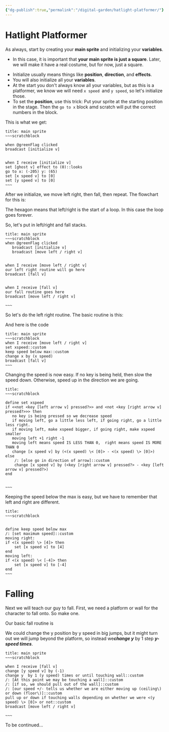 ```yaml
---
{"dg-publish":true,"permalink":"/digital-garden/hatlight-platformer/"}
---
```



# Hatlight Platformer

As always, start by creating your **main sprite** and initializing your **variables**. 

- In this case, it is important that **your main sprite is just a square**. Later, we will make it have a real costume, but for now, just a square.

<style>
.container {font-family: sans-serif; text-align: center;}
.button-wrapper button {z-index: 1;height: 40px; width: 100px; margin: 10px;padding: 5px;}
.excalidraw .App-menu_top .buttonList { display: flex;}
.excalidraw-wrapper { height: 800px; margin: 50px; position: relative;}
:root[dir="ltr"] .excalidraw .layer-ui__wrapper .zen-mode-transition.App-menu_bottom--transition-left {transform: none;}
</style><script src="https://unpkg.com/react@17/umd/react.production.min.js"></script><script src="https://unpkg.com/react-dom@17/umd/react-dom.production.min.js"></script><script type="text/javascript" src="https://unpkg.com/@excalidraw/excalidraw@0.12.0/dist/excalidraw.production.min.js"></script><div id="Hatlight_mainspriteexcalidraw.md1"></div><script>(function(){const InitialData={"type":"excalidraw","version":2,"source":"https://excalidraw.com","elements":[{"type":"rectangle","version":79,"versionNonce":2033551327,"isDeleted":false,"id":"KRN322rUgILzyqnIiAh0-","fillStyle":"solid","strokeWidth":1,"strokeStyle":"solid","roughness":0,"opacity":100,"angle":0,"x":-588.3212890625,"y":-174.60308837890625,"strokeColor":"#000000","backgroundColor":"white","width":580.8837890625,"height":330.75030517578125,"seed":1997566463,"groupIds":[],"strokeSharpness":"sharp","boundElements":[],"updated":1668811663349,"link":null,"locked":false},{"type":"rectangle","version":88,"versionNonce":52008383,"isDeleted":false,"id":"hQZ7dFkbQxz1MSzeq2DS2","fillStyle":"solid","strokeWidth":1,"strokeStyle":"solid","roughness":2,"opacity":100,"angle":0,"x":-531.1099853515625,"y":51.05218505859375,"strokeColor":"#000000","backgroundColor":"#4c6ef5","width":57.265625,"height":54.74920654296875,"seed":1431296543,"groupIds":[],"strokeSharpness":"round","boundElements":[],"updated":1668811605508,"link":null,"locked":false}],"appState":{"theme":"light","viewBackgroundColor":"#ffffff","currentItemStrokeColor":"#000000","currentItemBackgroundColor":"white","currentItemFillStyle":"solid","currentItemStrokeWidth":1,"currentItemStrokeStyle":"solid","currentItemRoughness":1,"currentItemOpacity":100,"currentItemFontFamily":1,"currentItemFontSize":20,"currentItemTextAlign":"left","currentItemStrokeSharpness":"sharp","currentItemStartArrowhead":null,"currentItemEndArrowhead":"arrow","currentItemLinearStrokeSharpness":"round","gridSize":null,"colorPalette":{}},"files":{}};InitialData.scrollToContent=true;App=()=>{const e=React.useRef(null),t=React.useRef(null),[n,i]=React.useState({width:void 0,height:void 0});return React.useEffect(()=>{i({width:t.current.getBoundingClientRect().width,height:t.current.getBoundingClientRect().height});const e=()=>{i({width:t.current.getBoundingClientRect().width,height:t.current.getBoundingClientRect().height})};return window.addEventListener("resize",e),()=>window.removeEventListener("resize",e)},[t]),React.createElement(React.Fragment,null,React.createElement("div",{className:"excalidraw-wrapper",ref:t},React.createElement(ExcalidrawLib.Excalidraw,{ref:e,width:n.width,height:n.height,initialData:InitialData,viewModeEnabled:!0,zenModeEnabled:!0,gridModeEnabled:!1})))},excalidrawWrapper=document.getElementById("Hatlight_mainspriteexcalidraw.md1");ReactDOM.render(React.createElement(App),excalidrawWrapper);})();</script>


- Initialize usually means things like **position**, **direction**, and **effects**.
- You will also initialize all your **variables**. 
- At the start you don't always know all your variables, but as this is a platformer, we know we will need `x speed `and `y speed`, so let's initialize those.
- To set the **position**, use this trick: Put your sprite at the starting position in the stage. Then the `go to x` block amd scratch will put the correct numbers in the block.

This is what we get:

```ad-scratch
title: main sprite
~~~scratchblock

when @greenFlag clicked
broadcast [initialize v]


when I receive [initialize v]
set [ghost v] effect to (0)::looks
go to x: (-205) y: (65)
set [x speed v] to [0]
set [y speed v] to [0]
~~~
```

After we initialize, we move left right, then fall, then repeat. The flowchart for this is:

<div id="Hatlightoverall.excalidraw.md2"></div><script>(function(){const InitialData={"type":"excalidraw","version":2,"source":"https://excalidraw.com","elements":[{"type":"rectangle","version":1555,"versionNonce":1394728689,"isDeleted":false,"id":"RMNqwfWlgfbMpYooeJoeX","fillStyle":"solid","strokeWidth":2,"strokeStyle":"solid","roughness":2,"opacity":100,"angle":0,"x":-327.7608418906913,"y":-1170.9565483551626,"strokeColor":"#5f3dc4","backgroundColor":"#fd7e14","width":321,"height":80,"seed":1239531121,"groupIds":[],"strokeSharpness":"round","boundElements":[{"id":"bLuBw5Gk","type":"text"},{"id":"CZZBlZLQcMsvBM3Y59OCy","type":"arrow"}],"updated":1668810679603,"link":null,"locked":false},{"type":"text","version":1698,"versionNonce":271991135,"isDeleted":false,"id":"bLuBw5Gk","fillStyle":"hachure","strokeWidth":1,"strokeStyle":"solid","roughness":1,"opacity":100,"angle":0,"x":-291.2608418906913,"y":-1156.4565483551626,"strokeColor":"#5f3dc4","backgroundColor":"transparent","width":248,"height":51,"seed":217341215,"groupIds":[],"strokeSharpness":"sharp","boundElements":[],"updated":1668810685706,"link":null,"locked":false,"fontSize":41.92573330673702,"fontFamily":3,"text":"Green Flag","rawText":"Green Flag","baseline":41,"textAlign":"center","verticalAlign":"middle","containerId":"RMNqwfWlgfbMpYooeJoeX","originalText":"Green Flag"},{"type":"rectangle","version":1653,"versionNonce":1313528017,"isDeleted":false,"id":"3KIpf-rkzikNMb_aR0m7y","fillStyle":"solid","strokeWidth":2,"strokeStyle":"solid","roughness":2,"opacity":100,"angle":0,"x":-321.88834099947167,"y":-1023.9111370479543,"strokeColor":"#5f3dc4","backgroundColor":"#fd7e14","width":312,"height":94,"seed":820168785,"groupIds":[],"strokeSharpness":"round","boundElements":[{"id":"ZCCwgZWZ","type":"text"},{"id":"CZZBlZLQcMsvBM3Y59OCy","type":"arrow"},{"id":"ZGWdRa8JACOlC9W9gZeZ8","type":"arrow"}],"updated":1668810679603,"link":null,"locked":false},{"type":"text","version":1790,"versionNonce":465878399,"isDeleted":false,"id":"ZCCwgZWZ","fillStyle":"hachure","strokeWidth":1,"strokeStyle":"solid","roughness":1,"opacity":100,"angle":0,"x":-289.88834099947167,"y":-1002.4111370479543,"strokeColor":"#5f3dc4","backgroundColor":"transparent","width":248,"height":51,"seed":1506369855,"groupIds":[],"strokeSharpness":"sharp","boundElements":[],"updated":1668810685707,"link":null,"locked":false,"fontSize":41.92573330673702,"fontFamily":3,"text":"Initialize","rawText":"Initialize","baseline":41,"textAlign":"center","verticalAlign":"middle","containerId":"3KIpf-rkzikNMb_aR0m7y","originalText":"Initialize"},{"type":"rectangle","version":1684,"versionNonce":74364319,"isDeleted":false,"id":"g3GQAZzBP1tmYREzU3GFV","fillStyle":"solid","strokeWidth":2,"strokeStyle":"solid","roughness":2,"opacity":100,"angle":0,"x":-347.2364614751168,"y":-870.0422479961367,"strokeColor":"#5f3dc4","backgroundColor":"#fd7e14","width":367,"height":112,"seed":182949425,"groupIds":[],"strokeSharpness":"round","boundElements":[{"id":"y03U4cUU","type":"text"},{"id":"ZGWdRa8JACOlC9W9gZeZ8","type":"arrow"},{"id":"SgfLADjg34eKJoEx705pv","type":"arrow"},{"id":"rOdClYNLCyfLF1jbUwU8F","type":"arrow"}],"updated":1668810685708,"link":null,"locked":false},{"type":"text","version":1825,"versionNonce":1194866641,"isDeleted":false,"id":"y03U4cUU","fillStyle":"hachure","strokeWidth":1,"strokeStyle":"solid","roughness":1,"opacity":100,"angle":0,"x":-342.7364614751168,"y":-865.0422479961367,"strokeColor":"#5f3dc4","backgroundColor":"transparent","width":358,"height":102,"seed":698933599,"groupIds":[],"strokeSharpness":"sharp","boundElements":[],"updated":1668810685708,"link":null,"locked":false,"fontSize":41.92573330673702,"fontFamily":3,"text":"Move Left \nright","rawText":"Move Left right","baseline":92,"textAlign":"center","verticalAlign":"middle","containerId":"g3GQAZzBP1tmYREzU3GFV","originalText":"Move Left right"},{"type":"rectangle","version":1783,"versionNonce":1356175505,"isDeleted":false,"id":"sRV2I3u5YmLmW1mMZtcg3","fillStyle":"solid","strokeWidth":2,"strokeStyle":"solid","roughness":2,"opacity":100,"angle":0,"x":-291.65569045020897,"y":-733.9003708506589,"strokeColor":"#5f3dc4","backgroundColor":"#fd7e14","width":262,"height":80,"seed":1255647249,"groupIds":[],"strokeSharpness":"round","boundElements":[{"id":"XFDnTuBL","type":"text"},{"id":"SgfLADjg34eKJoEx705pv","type":"arrow"},{"id":"rOdClYNLCyfLF1jbUwU8F","type":"arrow"}],"updated":1668810679603,"link":null,"locked":false},{"type":"text","version":1914,"versionNonce":602084785,"isDeleted":false,"id":"XFDnTuBL","fillStyle":"hachure","strokeWidth":1,"strokeStyle":"solid","roughness":1,"opacity":100,"angle":0,"x":-211.15569045020897,"y":-719.4003708506589,"strokeColor":"#5f3dc4","backgroundColor":"transparent","width":101,"height":51,"seed":769875327,"groupIds":[],"strokeSharpness":"sharp","boundElements":[],"updated":1668810685709,"link":null,"locked":false,"fontSize":41.92573330673702,"fontFamily":3,"text":"Fall","rawText":"Fall","baseline":41,"textAlign":"center","verticalAlign":"middle","containerId":"sRV2I3u5YmLmW1mMZtcg3","originalText":"Fall"},{"type":"arrow","version":957,"versionNonce":2090229361,"isDeleted":false,"id":"CZZBlZLQcMsvBM3Y59OCy","fillStyle":"hachure","strokeWidth":1,"strokeStyle":"solid","roughness":1,"opacity":100,"angle":0,"x":-165.3349376890201,"y":-1089.6702895671085,"strokeColor":"#e67700","backgroundColor":"transparent","width":6.146018205778773,"height":64.51976904603816,"seed":447380977,"groupIds":[],"strokeSharpness":"round","boundElements":[],"updated":1668810679603,"link":null,"locked":false,"startBinding":{"elementId":"RMNqwfWlgfbMpYooeJoeX","gap":1.286258788054056,"focus":-0.03564957328353111},"endBinding":{"elementId":"3KIpf-rkzikNMb_aR0m7y","gap":1.2393834731160496,"focus":-0.06348442400404053},"lastCommittedPoint":null,"startArrowhead":null,"endArrowhead":"arrow","points":[[0,0],[-6.146018205778773,64.51976904603816]]},{"type":"arrow","version":1276,"versionNonce":89767199,"isDeleted":false,"id":"ZGWdRa8JACOlC9W9gZeZ8","fillStyle":"hachure","strokeWidth":1,"strokeStyle":"solid","roughness":1,"opacity":100,"angle":0,"x":-181.86773535774284,"y":-928.9111370479543,"strokeColor":"#e67700","backgroundColor":"transparent","width":0.8038593723829592,"height":57.601727800923754,"seed":431576479,"groupIds":[],"strokeSharpness":"round","boundElements":[],"updated":1668810679603,"link":null,"locked":false,"startBinding":{"elementId":"3KIpf-rkzikNMb_aR0m7y","gap":1,"focus":0.09774181347325406},"endBinding":{"elementId":"g3GQAZzBP1tmYREzU3GFV","gap":1.2671612508938779,"focus":-0.10580130154277227},"lastCommittedPoint":null,"startArrowhead":null,"endArrowhead":"arrow","points":[[0,0],[-0.8038593723829592,57.601727800923754]]},{"type":"arrow","version":888,"versionNonce":1677944913,"isDeleted":false,"id":"rOdClYNLCyfLF1jbUwU8F","fillStyle":"hachure","strokeWidth":1,"strokeStyle":"solid","roughness":1,"opacity":100,"angle":0,"x":-157.08558321261535,"y":-794.8947695060427,"strokeColor":"#e67700","backgroundColor":"transparent","width":3.916886579566153,"height":52.74983854753407,"seed":2036832209,"groupIds":[],"strokeSharpness":"round","boundElements":[],"updated":1668810679603,"link":null,"locked":false,"startBinding":{"elementId":"g3GQAZzBP1tmYREzU3GFV","focus":-0.05091873110137001,"gap":1.1474784900939312},"endBinding":{"elementId":"sRV2I3u5YmLmW1mMZtcg3","focus":-0.029328403944222446,"gap":8.244560107849793},"lastCommittedPoint":null,"startArrowhead":null,"endArrowhead":"arrow","points":[[0,0],[-3.916886579566153,52.74983854753407]]},{"type":"arrow","version":2324,"versionNonce":1585627455,"isDeleted":false,"id":"SgfLADjg34eKJoEx705pv","fillStyle":"hachure","strokeWidth":1,"strokeStyle":"solid","roughness":1,"opacity":100,"angle":0,"x":-240.83904980607468,"y":-649.4306957000905,"strokeColor":"#e67700","backgroundColor":"transparent","width":360.45839674283235,"height":228.17302344739244,"seed":1763690303,"groupIds":[],"strokeSharpness":"round","boundElements":[],"updated":1668810679603,"link":null,"locked":false,"startBinding":{"elementId":"sRV2I3u5YmLmW1mMZtcg3","gap":4.469675150568378,"focus":0.743334703623299},"endBinding":{"elementId":"g3GQAZzBP1tmYREzU3GFV","gap":8.938631539123605,"focus":-0.7841691227811763},"lastCommittedPoint":null,"startArrowhead":null,"endArrowhead":"arrow","points":[[0,0],[46.149329862473394,39.55391812835296],[288.4738439334662,8.30509812006028],[360.45839674283235,-143.65701118141624],[269.5412198700815,-188.61910531903948]]}],"appState":{"theme":"light","viewBackgroundColor":"transparent","currentItemStrokeColor":"#e67700","currentItemBackgroundColor":"transparent","currentItemFillStyle":"hachure","currentItemStrokeWidth":1,"currentItemStrokeStyle":"solid","currentItemRoughness":1,"currentItemOpacity":100,"currentItemFontFamily":3,"currentItemFontSize":20,"currentItemTextAlign":"left","currentItemStrokeSharpness":"sharp","currentItemStartArrowhead":null,"currentItemEndArrowhead":"arrow","currentItemLinearStrokeSharpness":"round","gridSize":null,"colorPalette":{}},"files":{}};InitialData.scrollToContent=true;App=()=>{const e=React.useRef(null),t=React.useRef(null),[n,i]=React.useState({width:void 0,height:void 0});return React.useEffect(()=>{i({width:t.current.getBoundingClientRect().width,height:t.current.getBoundingClientRect().height});const e=()=>{i({width:t.current.getBoundingClientRect().width,height:t.current.getBoundingClientRect().height})};return window.addEventListener("resize",e),()=>window.removeEventListener("resize",e)},[t]),React.createElement(React.Fragment,null,React.createElement("div",{className:"excalidraw-wrapper",ref:t},React.createElement(ExcalidrawLib.Excalidraw,{ref:e,width:n.width,height:n.height,initialData:InitialData,viewModeEnabled:!0,zenModeEnabled:!0,gridModeEnabled:!1})))},excalidrawWrapper=document.getElementById("Hatlightoverall.excalidraw.md2");ReactDOM.render(React.createElement(App),excalidrawWrapper);})();</script>

The hexagon means that left/right is the start of a loop. In this case the loop goes forever.

So, let's put in  left/right and fall stacks.

```ad-scratch
title: main sprite
~~~scratchblock
when @greenFlag clicked
   broadcast [initialize v]
   broadcast [move left / right v]


when I receive [move left / right v]
our left right routine will go here
broadcast [fall v]


when I receive [fall v]
our fall routine goes here
broadcast [move left / right v]

~~~
```

So let's do the left right routine. The basic routine is this:

<div id="HatlightmoveLeftRight.excalidraw.md3"></div><script>(function(){const InitialData={"type":"excalidraw","version":2,"source":"https://excalidraw.com","elements":[{"type":"rectangle","version":1633,"versionNonce":1843901713,"isDeleted":false,"id":"j46Q-mIB_RMtLqBuMi9Jo","fillStyle":"solid","strokeWidth":2,"strokeStyle":"solid","roughness":2,"opacity":100,"angle":0,"x":-383.929699718217,"y":-329.5793239287135,"strokeColor":"#5f3dc4","backgroundColor":"#fd7e14","width":355,"height":97,"seed":216207345,"groupIds":[],"strokeSharpness":"round","boundElements":[{"id":"hoKKMoqj","type":"text"},{"id":"gKKjxwppjVZFkGfKIubPj","type":"arrow"}],"updated":1668810641958,"link":null,"locked":false},{"type":"text","version":1785,"versionNonce":632821567,"isDeleted":false,"id":"hoKKMoqj","fillStyle":"hachure","strokeWidth":1,"strokeStyle":"solid","roughness":1,"opacity":100,"angle":0,"x":-379.429699718217,"y":-305.0793239287135,"strokeColor":"#5f3dc4","backgroundColor":"transparent","width":346,"height":48,"seed":1921704863,"groupIds":[],"strokeSharpness":"sharp","boundElements":[],"updated":1668810657925,"link":null,"locked":false,"fontSize":20,"fontFamily":3,"text":"Detect arrows and set the \nx-speed variable","rawText":"Detect arrows and set the x-speed variable","baseline":44,"textAlign":"center","verticalAlign":"middle","containerId":"j46Q-mIB_RMtLqBuMi9Jo","originalText":"Detect arrows and set the x-speed variable"},{"type":"rectangle","version":1741,"versionNonce":932734161,"isDeleted":false,"id":"IoJwQQFPcnide1ayTmbpU","fillStyle":"solid","strokeWidth":2,"strokeStyle":"solid","roughness":2,"opacity":100,"angle":0,"x":-336.4099676689091,"y":-188.3513977576497,"strokeColor":"#5f3dc4","backgroundColor":"#fd7e14","width":297,"height":81,"seed":2059266513,"groupIds":[],"strokeSharpness":"round","boundElements":[{"id":"KNDBm7n1","type":"text"},{"id":"gKKjxwppjVZFkGfKIubPj","type":"arrow"},{"id":"s9wFQwYotNcTV8FUmMlr4","type":"arrow"}],"updated":1668810641958,"link":null,"locked":false},{"type":"text","version":1886,"versionNonce":844158815,"isDeleted":false,"id":"KNDBm7n1","fillStyle":"hachure","strokeWidth":1,"strokeStyle":"solid","roughness":1,"opacity":100,"angle":0,"x":-331.9099676689091,"y":-171.8513977576497,"strokeColor":"#5f3dc4","backgroundColor":"transparent","width":288,"height":48,"seed":130750399,"groupIds":[],"strokeSharpness":"sharp","boundElements":[],"updated":1668810657926,"link":null,"locked":false,"fontSize":20,"fontFamily":3,"text":"Keep x-speed below a \nmaximum speed","rawText":"Keep x-speed below a maximum speed","baseline":44,"textAlign":"center","verticalAlign":"middle","containerId":"IoJwQQFPcnide1ayTmbpU","originalText":"Keep x-speed below a maximum speed"},{"type":"rectangle","version":1812,"versionNonce":1841261169,"isDeleted":false,"id":"ABGizyKxq-GGhHL1bSIUj","fillStyle":"solid","strokeWidth":2,"strokeStyle":"solid","roughness":2,"opacity":100,"angle":0,"x":-310.67442689685214,"y":-58.223226575010926,"strokeColor":"#5f3dc4","backgroundColor":"#fd7e14","width":253,"height":47,"seed":2145552305,"groupIds":[],"strokeSharpness":"round","boundElements":[{"id":"llvdtr75","type":"text"},{"id":"dKCsiULa4aCptAMA4JZvi","type":"arrow"},{"id":"s9wFQwYotNcTV8FUmMlr4","type":"arrow"}],"updated":1668810641958,"link":null,"locked":false},{"type":"text","version":1959,"versionNonce":169644927,"isDeleted":false,"id":"llvdtr75","fillStyle":"hachure","strokeWidth":1,"strokeStyle":"solid","roughness":1,"opacity":100,"angle":0,"x":-296.67442689685214,"y":-46.723226575010926,"strokeColor":"#5f3dc4","backgroundColor":"transparent","width":225,"height":24,"seed":1261422559,"groupIds":[],"strokeSharpness":"sharp","boundElements":[],"updated":1668810657927,"link":null,"locked":false,"fontSize":20,"fontFamily":3,"text":"change x by x-speed","rawText":"change x by x-speed","baseline":20,"textAlign":"center","verticalAlign":"middle","containerId":"ABGizyKxq-GGhHL1bSIUj","originalText":"change x by x-speed"},{"type":"rectangle","version":1892,"versionNonce":1392825361,"isDeleted":false,"id":"ZLp42ksZ46S107PNBhQAh","fillStyle":"solid","strokeWidth":2,"strokeStyle":"solid","roughness":2,"opacity":100,"angle":0,"x":-243.59879718628235,"y":37.05304519745829,"strokeColor":"#5f3dc4","backgroundColor":"#fd7e14","width":130,"height":42,"seed":376990097,"groupIds":[],"strokeSharpness":"round","boundElements":[{"id":"7coyg3pg","type":"text"},{"id":"dKCsiULa4aCptAMA4JZvi","type":"arrow"}],"updated":1668810641958,"link":null,"locked":false},{"type":"text","version":2030,"versionNonce":1163643807,"isDeleted":false,"id":"7coyg3pg","fillStyle":"hachure","strokeWidth":1,"strokeStyle":"solid","roughness":1,"opacity":100,"angle":0,"x":-203.09879718628235,"y":46.05304519745829,"strokeColor":"#5f3dc4","backgroundColor":"transparent","width":49,"height":24,"seed":2060022783,"groupIds":[],"strokeSharpness":"sharp","boundElements":[],"updated":1668810657928,"link":null,"locked":false,"fontSize":20,"fontFamily":3,"text":"Fall","rawText":"Fall","baseline":20,"textAlign":"center","verticalAlign":"middle","containerId":"ZLp42ksZ46S107PNBhQAh","originalText":"Fall"},{"type":"arrow","version":1317,"versionNonce":133160159,"isDeleted":false,"id":"gKKjxwppjVZFkGfKIubPj","fillStyle":"hachure","strokeWidth":1,"strokeStyle":"solid","roughness":1,"opacity":100,"angle":0,"x":-199.2206795547364,"y":-231.56682392871352,"strokeColor":"#e67700","backgroundColor":"transparent","width":0.8270981021789794,"height":42.202926171063865,"seed":129437553,"groupIds":[],"strokeSharpness":"round","boundElements":[],"updated":1668810641958,"link":null,"locked":false,"startBinding":{"elementId":"j46Q-mIB_RMtLqBuMi9Jo","gap":1.0124999999999886,"focus":-0.03456172009931226},"endBinding":{"elementId":"IoJwQQFPcnide1ayTmbpU","gap":1.0124999999999886,"focus":-0.06477195746911538},"lastCommittedPoint":null,"startArrowhead":null,"endArrowhead":"arrow","points":[[0,0],[0.8270981021789794,42.202926171063865]]},{"type":"arrow","version":1763,"versionNonce":1981216095,"isDeleted":false,"id":"s9wFQwYotNcTV8FUmMlr4","fillStyle":"hachure","strokeWidth":1,"strokeStyle":"solid","roughness":1,"opacity":100,"angle":0,"x":-200.6359545414223,"y":-106.25837450183575,"strokeColor":"#e67700","backgroundColor":"transparent","width":1.9939678300524974,"height":46.94212467101086,"seed":1050188831,"groupIds":[],"strokeSharpness":"round","boundElements":[],"updated":1668810641958,"link":null,"locked":false,"startBinding":{"elementId":"IoJwQQFPcnide1ayTmbpU","gap":1.0930232558139465,"focus":0.09687090192422648},"endBinding":{"elementId":"ABGizyKxq-GGhHL1bSIUj","gap":1.0930232558139608,"focus":-0.10527926522677378},"lastCommittedPoint":null,"startArrowhead":null,"endArrowhead":"arrow","points":[[0,0],[1.9939678300524974,46.94212467101086]]},{"type":"arrow","version":1460,"versionNonce":1219651999,"isDeleted":false,"id":"dKCsiULa4aCptAMA4JZvi","fillStyle":"hachure","strokeWidth":1,"strokeStyle":"solid","roughness":1,"opacity":100,"angle":0,"x":-178.44625196017984,"y":-10.198836331108485,"strokeColor":"#e67700","backgroundColor":"transparent","width":1.445314269052318,"height":45.498135660797885,"seed":166066513,"groupIds":[],"strokeSharpness":"round","boundElements":[],"updated":1668810641958,"link":null,"locked":false,"startBinding":{"elementId":"ABGizyKxq-GGhHL1bSIUj","gap":1.024390243902439,"focus":-0.050870156959174996},"endBinding":{"elementId":"ZLp42ksZ46S107PNBhQAh","gap":1.753745867768886,"focus":-0.03069383178984813},"lastCommittedPoint":null,"startArrowhead":null,"endArrowhead":"arrow","points":[[0,0],[-1.445314269052318,45.498135660797885]]}],"appState":{"theme":"light","viewBackgroundColor":"transparent","currentItemStrokeColor":"#e67700","currentItemBackgroundColor":"transparent","currentItemFillStyle":"hachure","currentItemStrokeWidth":1,"currentItemStrokeStyle":"solid","currentItemRoughness":1,"currentItemOpacity":100,"currentItemFontFamily":3,"currentItemFontSize":20,"currentItemTextAlign":"center","currentItemStrokeSharpness":"sharp","currentItemStartArrowhead":null,"currentItemEndArrowhead":"arrow","currentItemLinearStrokeSharpness":"round","gridSize":null,"colorPalette":{}},"files":{}};InitialData.scrollToContent=true;App=()=>{const e=React.useRef(null),t=React.useRef(null),[n,i]=React.useState({width:void 0,height:void 0});return React.useEffect(()=>{i({width:t.current.getBoundingClientRect().width,height:t.current.getBoundingClientRect().height});const e=()=>{i({width:t.current.getBoundingClientRect().width,height:t.current.getBoundingClientRect().height})};return window.addEventListener("resize",e),()=>window.removeEventListener("resize",e)},[t]),React.createElement(React.Fragment,null,React.createElement("div",{className:"excalidraw-wrapper",ref:t},React.createElement(ExcalidrawLib.Excalidraw,{ref:e,width:n.width,height:n.height,initialData:InitialData,viewModeEnabled:!0,zenModeEnabled:!0,gridModeEnabled:!1})))},excalidrawWrapper=document.getElementById("HatlightmoveLeftRight.excalidraw.md3");ReactDOM.render(React.createElement(App),excalidrawWrapper);})();</script>

And here is the code

```ad-scratch
title: main sprite
~~~scratchblock
when I receive [move left / right v]
set xspeed::custom
keep speed below max::custom
change x by (x speed)
broadcast [fall v]
~~~
```



Changing the speed is now easy. If no key is being held, then slow the speed down. Otherwise, speed  up in the direction we are going.

```ad-scratch
title: 
~~~scratchblock

define set xspeed
if <<not <key [left arrow v] pressed?>> and <not <key [right arrow v] pressed?>>> then
   no key is being pressed so we decrease speed
   if moving left, go a little less left, if going right, go a little less right.
   if moving left, make xspeed bigger, if going right, make xspeed smaller
   moving left +1 right -1
   moving left means speed IS LESS THAN 0,  right means speed IS MORE THAN 0
   change [x speed v] by (<(x speed) \< [0]> - <(x speed) \> [0]>)
else
    /: [else go in direction of arrow]::custom
    change [x speed v] by (<key [right arrow v] pressed?> - <key [left arrow v] pressed?>)
end


~~~
```

Keeping the speed below the max is easy, but we have to remember that left and right are different.
```ad-scratch
title: 
~~~scratchblock


define keep speed below max
/: [set maximum speed]::custom
moving right:
if <(x speed) \> [4]> then
    set [x speed v] to [4]
end
moving left:
if <(x speed) \< [-4]> then
    set [x speed v] to [-4]
end
~~~
```

# Falling

Next we will teach our guy to fall. First, we need a platform or wall for the character to fall onto. So make one.

<div id="HatlightPlatform.excalidraw.md4"></div><script>(function(){const InitialData={"type":"excalidraw","version":2,"source":"https://excalidraw.com","elements":[{"type":"rectangle","version":72,"versionNonce":1290600655,"isDeleted":false,"id":"-BhE3qjFz7EzdAMw-8k5u","fillStyle":"hachure","strokeWidth":1,"strokeStyle":"solid","roughness":0,"opacity":100,"angle":0,"x":-199.655029296875,"y":-230.6988525390625,"strokeColor":"#000000","backgroundColor":"transparent","width":580.8837890625,"height":330.75030517578125,"seed":2096960897,"groupIds":[],"strokeSharpness":"sharp","boundElements":[],"updated":1668811344079,"link":null,"locked":false},{"type":"rectangle","version":137,"versionNonce":1753263359,"isDeleted":false,"id":"K6F48gfgbAf7FfVEZiAFg","fillStyle":"solid","strokeWidth":1,"strokeStyle":"solid","roughness":2,"opacity":100,"angle":0,"x":-200.221923828125,"y":52.3824462890625,"strokeColor":"#000000","backgroundColor":"#fa5252","width":578.7227783203125,"height":52.170654296875,"seed":82281487,"groupIds":[],"strokeSharpness":"round","boundElements":[{"id":"9I-onR_TnxsWehH5Y7p2I","type":"arrow"}],"updated":1668811774212,"link":null,"locked":false},{"type":"rectangle","version":176,"versionNonce":1002038335,"isDeleted":false,"id":"n2TPaNDw8CFg9ZS1F-NcI","fillStyle":"solid","strokeWidth":1,"strokeStyle":"solid","roughness":2,"opacity":100,"angle":0,"x":-131.50845336914062,"y":-49.205535888671875,"strokeColor":"#000000","backgroundColor":"#4c6ef5","width":57.265625,"height":54.74920654296875,"seed":1020124033,"groupIds":[],"strokeSharpness":"round","boundElements":[{"id":"0nTujerjs8bk4BAkzAtd5","type":"arrow"},{"id":"9I-onR_TnxsWehH5Y7p2I","type":"arrow"}],"updated":1668811769483,"link":null,"locked":false},{"id":"S13IR9yP","type":"text","x":55.88616943359375,"y":-108.0433349609375,"width":143,"height":24,"angle":0,"strokeColor":"#000000","backgroundColor":"#4c6ef5","fillStyle":"solid","strokeWidth":1,"strokeStyle":"solid","roughness":2,"opacity":100,"groupIds":[],"strokeSharpness":"round","seed":78555537,"version":17,"versionNonce":1709696575,"isDeleted":false,"boundElements":[{"id":"oIGih9U9zFPPHVnpe0U7I","type":"arrow"}],"updated":1668811731700,"link":null,"locked":false,"text":"New Platform","rawText":"New Platform","fontSize":20,"fontFamily":3,"textAlign":"left","verticalAlign":"top","baseline":20,"containerId":null,"originalText":"New Platform"},{"id":"oIGih9U9zFPPHVnpe0U7I","type":"arrow","x":95.037109375,"y":-79.9483642578125,"width":71.848876953125,"height":132.35565185546875,"angle":0,"strokeColor":"#000000","backgroundColor":"#4c6ef5","fillStyle":"solid","strokeWidth":1,"strokeStyle":"solid","roughness":2,"opacity":100,"groupIds":[],"strokeSharpness":"round","seed":875514001,"version":85,"versionNonce":1267233617,"isDeleted":false,"boundElements":null,"updated":1668811731700,"link":null,"locked":false,"points":[[0,0],[-71.848876953125,132.35565185546875]],"lastCommittedPoint":null,"startBinding":{"elementId":"S13IR9yP","focus":0.3026623760756734,"gap":4.094970703125},"endBinding":null,"startArrowhead":null,"endArrowhead":"arrow"},{"id":"nqnPZZR9","type":"text","x":-26.971343994140625,"y":-189.6021728515625,"width":131,"height":24,"angle":0,"strokeColor":"#000000","backgroundColor":"#4c6ef5","fillStyle":"solid","strokeWidth":1,"strokeStyle":"solid","roughness":2,"opacity":100,"groupIds":[],"strokeSharpness":"round","seed":430884447,"version":14,"versionNonce":513423231,"isDeleted":false,"boundElements":[{"id":"0nTujerjs8bk4BAkzAtd5","type":"arrow"}],"updated":1668811743963,"link":null,"locked":false,"text":"Main Sprite","rawText":"Main Sprite","fontSize":20,"fontFamily":3,"textAlign":"left","verticalAlign":"top","baseline":20,"containerId":null,"originalText":"Main Sprite"},{"id":"0nTujerjs8bk4BAkzAtd5","type":"arrow","x":-20.031423306209604,"y":-155.08621215820312,"width":71.28412522000303,"height":103.27908325195312,"angle":0,"strokeColor":"#000000","backgroundColor":"#4c6ef5","fillStyle":"solid","strokeWidth":1,"strokeStyle":"solid","roughness":2,"opacity":100,"groupIds":[],"strokeSharpness":"round","seed":503215935,"version":241,"versionNonce":82357169,"isDeleted":false,"boundElements":null,"updated":1668811751973,"link":null,"locked":false,"points":[[0,0],[-71.28412522000303,103.27908325195312]],"lastCommittedPoint":null,"startBinding":{"elementId":"nqnPZZR9","focus":0.5851118584451094,"gap":10.515960693359375},"endBinding":{"elementId":"n2TPaNDw8CFg9ZS1F-NcI","focus":-0.1920958528217059,"gap":2.601593017578125},"startArrowhead":null,"endArrowhead":"arrow"},{"id":"9I-onR_TnxsWehH5Y7p2I","type":"arrow","x":-89.84741210937501,"y":13.333648681640629,"width":1.22406005859375,"height":35.57952880859375,"angle":0,"strokeColor":"#000000","backgroundColor":"#4c6ef5","fillStyle":"solid","strokeWidth":1,"strokeStyle":"solid","roughness":2,"opacity":100,"groupIds":[],"strokeSharpness":"round","seed":470672351,"version":201,"versionNonce":1015724351,"isDeleted":false,"boundElements":null,"updated":1668811774709,"link":null,"locked":false,"points":[[0,0],[-1.22406005859375,35.57952880859375]],"lastCommittedPoint":null,"startBinding":{"elementId":"n2TPaNDw8CFg9ZS1F-NcI","focus":-0.4814271652162273,"gap":7.78997802734375},"endBinding":{"elementId":"K6F48gfgbAf7FfVEZiAFg","focus":-0.6243659421659179,"gap":3.469268798828125},"startArrowhead":null,"endArrowhead":"arrow"},{"id":"Wls7tnzk","type":"text","x":-81.95840454101562,"y":16.0592041015625,"width":61,"height":24,"angle":0,"strokeColor":"#000000","backgroundColor":"#4c6ef5","fillStyle":"solid","strokeWidth":1,"strokeStyle":"solid","roughness":2,"opacity":100,"groupIds":[],"strokeSharpness":"round","seed":1494065215,"version":50,"versionNonce":1444487167,"isDeleted":false,"boundElements":null,"updated":1668811775925,"link":null,"locked":false,"text":"fall!","rawText":"fall!","fontSize":20,"fontFamily":3,"textAlign":"left","verticalAlign":"top","baseline":20,"containerId":null,"originalText":"fall!"}],"appState":{"theme":"light","viewBackgroundColor":"#ffffff","currentItemStrokeColor":"#000000","currentItemBackgroundColor":"#4c6ef5","currentItemFillStyle":"solid","currentItemStrokeWidth":1,"currentItemStrokeStyle":"solid","currentItemRoughness":2,"currentItemOpacity":100,"currentItemFontFamily":3,"currentItemFontSize":20,"currentItemTextAlign":"left","currentItemStrokeSharpness":"round","currentItemStartArrowhead":null,"currentItemEndArrowhead":"arrow","currentItemLinearStrokeSharpness":"round","gridSize":null,"colorPalette":{}},"files":{}};InitialData.scrollToContent=true;App=()=>{const e=React.useRef(null),t=React.useRef(null),[n,i]=React.useState({width:void 0,height:void 0});return React.useEffect(()=>{i({width:t.current.getBoundingClientRect().width,height:t.current.getBoundingClientRect().height});const e=()=>{i({width:t.current.getBoundingClientRect().width,height:t.current.getBoundingClientRect().height})};return window.addEventListener("resize",e),()=>window.removeEventListener("resize",e)},[t]),React.createElement(React.Fragment,null,React.createElement("div",{className:"excalidraw-wrapper",ref:t},React.createElement(ExcalidrawLib.Excalidraw,{ref:e,width:n.width,height:n.height,initialData:InitialData,viewModeEnabled:!0,zenModeEnabled:!0,gridModeEnabled:!1})))},excalidrawWrapper=document.getElementById("HatlightPlatform.excalidraw.md4");ReactDOM.render(React.createElement(App),excalidrawWrapper);})();</script>

Our basic fall routine is 

<div id="HatlightFalling.excalidraw.md5"></div><script>(function(){const InitialData={"type":"excalidraw","version":2,"source":"https://excalidraw.com","elements":[{"type":"rectangle","version":1580,"versionNonce":250401905,"isDeleted":false,"id":"Nwu0LtqoSmT45PmOhGbI0","fillStyle":"solid","strokeWidth":2,"strokeStyle":"solid","roughness":2,"opacity":100,"angle":0,"x":-48.72642821423102,"y":-23064.219722876813,"strokeColor":"#5f3dc4","backgroundColor":"#fd7e14","width":301,"height":74,"seed":1762656049,"groupIds":[],"strokeSharpness":"round","boundElements":[{"id":"71yE5y0v","type":"text"},{"id":"jhNFrphANp3u00ECumDDS","type":"arrow"}],"updated":1668810699971,"link":null,"locked":false},{"type":"text","version":1706,"versionNonce":48176223,"isDeleted":false,"id":"71yE5y0v","fillStyle":"hachure","strokeWidth":1,"strokeStyle":"solid","roughness":1,"opacity":100,"angle":0,"x":-44.22642821423102,"y":-23051.219722876813,"strokeColor":"#5f3dc4","backgroundColor":"transparent","width":292,"height":48,"seed":1868007519,"groupIds":[],"strokeSharpness":"sharp","boundElements":[],"updated":1668810704690,"link":null,"locked":false,"fontSize":20,"fontFamily":3,"text":"Change the y speed by \ngravity","rawText":"Change the y speed by gravity","baseline":44,"textAlign":"center","verticalAlign":"middle","containerId":"Nwu0LtqoSmT45PmOhGbI0","originalText":"Change the y speed by gravity"},{"type":"rectangle","version":1742,"versionNonce":1285893169,"isDeleted":false,"id":"1P7VB9ARxlKRJr1lHPf5q","fillStyle":"solid","strokeWidth":2,"strokeStyle":"solid","roughness":2,"opacity":100,"angle":0,"x":-47.68182199015365,"y":-22933.103641621565,"strokeColor":"#5f3dc4","backgroundColor":"#fd7e14","width":344,"height":82,"seed":2047537425,"groupIds":[],"strokeSharpness":"round","boundElements":[{"id":"oCoGhJVT","type":"text"},{"id":"jhNFrphANp3u00ECumDDS","type":"arrow"},{"id":"KUXSVk7kjG8YUUAb-OWLF","type":"arrow"}],"updated":1668810699971,"link":null,"locked":false},{"type":"text","version":1843,"versionNonce":446314623,"isDeleted":false,"id":"oCoGhJVT","fillStyle":"hachure","strokeWidth":1,"strokeStyle":"solid","roughness":1,"opacity":100,"angle":0,"x":-43.18182199015365,"y":-22916.103641621565,"strokeColor":"#5f3dc4","backgroundColor":"transparent","width":335,"height":48,"seed":891626623,"groupIds":[],"strokeSharpness":"sharp","boundElements":[],"updated":1668810704691,"link":null,"locked":false,"fontSize":20,"fontFamily":3,"text":"Change the y position by the\ny speed","rawText":"Change the y position by the y speed","baseline":44,"textAlign":"center","verticalAlign":"middle","containerId":"1P7VB9ARxlKRJr1lHPf5q","originalText":"Change the y position by the y speed"},{"type":"rectangle","version":1764,"versionNonce":113569233,"isDeleted":false,"id":"dG_sTAK3ANmmsONJBhqjK","fillStyle":"solid","strokeWidth":2,"strokeStyle":"solid","roughness":2,"opacity":100,"angle":0,"x":-41.0432310298001,"y":-22768.006022150945,"strokeColor":"#5f3dc4","backgroundColor":"#fd7e14","width":346,"height":94,"seed":1988929265,"groupIds":[],"strokeSharpness":"round","boundElements":[{"id":"QObjDLxV","type":"text"},{"id":"KUXSVk7kjG8YUUAb-OWLF","type":"arrow"},{"id":"d5gJhw0lYPrHBm7mtrV9n","type":"arrow"}],"updated":1668810699972,"link":null,"locked":false},{"type":"text","version":1901,"versionNonce":551342239,"isDeleted":false,"id":"QObjDLxV","fillStyle":"hachure","strokeWidth":1,"strokeStyle":"solid","roughness":1,"opacity":100,"angle":0,"x":-36.5432310298001,"y":-22745.006022150945,"strokeColor":"#5f3dc4","backgroundColor":"transparent","width":337,"height":48,"seed":53099679,"groupIds":[],"strokeSharpness":"sharp","boundElements":[],"updated":1668810704692,"link":null,"locked":false,"fontSize":20,"fontFamily":3,"text":"If inside a wall or \nplatform, pull out","rawText":"If inside a wall or platform, pull out","baseline":44,"textAlign":"center","verticalAlign":"middle","containerId":"dG_sTAK3ANmmsONJBhqjK","originalText":"If inside a wall or platform, pull out"},{"type":"rectangle","version":1874,"versionNonce":795644785,"isDeleted":false,"id":"u9b9U3IXBOQMFf2--IXVE","fillStyle":"solid","strokeWidth":2,"strokeStyle":"solid","roughness":2,"opacity":100,"angle":0,"x":-41.622756453094155,"y":-22592.196102434293,"strokeColor":"#5f3dc4","backgroundColor":"#fd7e14","width":351,"height":70,"seed":1226612945,"groupIds":[],"strokeSharpness":"round","boundElements":[{"id":"Ar1U8pJf","type":"text"},{"id":"d5gJhw0lYPrHBm7mtrV9n","type":"arrow"}],"updated":1668810699972,"link":null,"locked":false},{"type":"text","version":2011,"versionNonce":1331127487,"isDeleted":false,"id":"Ar1U8pJf","fillStyle":"hachure","strokeWidth":1,"strokeStyle":"solid","roughness":1,"opacity":100,"angle":0,"x":-19.622756453094155,"y":-22569.196102434293,"strokeColor":"#5f3dc4","backgroundColor":"transparent","width":307,"height":24,"seed":1561809087,"groupIds":[],"strokeSharpness":"sharp","boundElements":[],"updated":1668810704693,"link":null,"locked":false,"fontSize":20,"fontFamily":3,"text":"Go back to move left/right","rawText":"Go back to move left/right","baseline":20,"textAlign":"center","verticalAlign":"middle","containerId":"u9b9U3IXBOQMFf2--IXVE","originalText":"Go back to move left/right"},{"type":"arrow","version":1109,"versionNonce":680060799,"isDeleted":false,"id":"jhNFrphANp3u00ECumDDS","fillStyle":"hachure","strokeWidth":1,"strokeStyle":"solid","roughness":1,"opacity":100,"angle":0,"x":100.31757801512276,"y":-22988.79241456006,"strokeColor":"#e67700","backgroundColor":"transparent","width":1.4383892356558192,"height":51.23030863862368,"seed":525491889,"groupIds":[],"strokeSharpness":"round","boundElements":[],"updated":1668810699971,"link":null,"locked":false,"startBinding":{"elementId":"Nwu0LtqoSmT45PmOhGbI0","gap":1.4273083167536242,"focus":0.017014354057338},"endBinding":{"elementId":"1P7VB9ARxlKRJr1lHPf5q","gap":4.458464299870684,"focus":-0.12293234366194902},"lastCommittedPoint":null,"startArrowhead":null,"endArrowhead":"arrow","points":[[0,0],[1.4383892356558192,51.23030863862368]]},{"type":"arrow","version":1603,"versionNonce":591627231,"isDeleted":false,"id":"KUXSVk7kjG8YUUAb-OWLF","fillStyle":"hachure","strokeWidth":1,"strokeStyle":"solid","roughness":1,"opacity":100,"angle":0,"x":109.61049047151235,"y":-22849.780351279078,"strokeColor":"#e67700","backgroundColor":"transparent","width":3.0649495573258747,"height":80.7743291281331,"seed":2089607391,"groupIds":[],"strokeSharpness":"round","boundElements":[],"updated":1668810699972,"link":null,"locked":false,"startBinding":{"elementId":"1P7VB9ARxlKRJr1lHPf5q","gap":1.323290342486871,"focus":0.09418138693452432},"endBinding":{"elementId":"dG_sTAK3ANmmsONJBhqjK","gap":1,"focus":-0.09989500464401446},"lastCommittedPoint":null,"startArrowhead":null,"endArrowhead":"arrow","points":[[0,0],[3.0649495573258747,80.7743291281331]]},{"type":"arrow","version":1130,"versionNonce":334167103,"isDeleted":false,"id":"d5gJhw0lYPrHBm7mtrV9n","fillStyle":"hachure","strokeWidth":1,"strokeStyle":"solid","roughness":1,"opacity":100,"angle":0,"x":129.1315652409184,"y":-22672.996477278008,"strokeColor":"#e67700","backgroundColor":"transparent","width":0.9165217585801315,"height":78.28245834465997,"seed":131424401,"groupIds":[],"strokeSharpness":"round","boundElements":[],"updated":1668810699972,"link":null,"locked":false,"startBinding":{"elementId":"dG_sTAK3ANmmsONJBhqjK","gap":1.0095448729371128,"focus":0.019787257680347455},"endBinding":{"elementId":"u9b9U3IXBOQMFf2--IXVE","gap":2.5179164990549907,"focus":-0.019270681258387757},"lastCommittedPoint":null,"startArrowhead":null,"endArrowhead":"arrow","points":[[0,0],[0.9165217585801315,78.28245834465997]]}],"appState":{"theme":"light","viewBackgroundColor":"transparent","currentItemStrokeColor":"#e67700","currentItemBackgroundColor":"transparent","currentItemFillStyle":"hachure","currentItemStrokeWidth":1,"currentItemStrokeStyle":"solid","currentItemRoughness":1,"currentItemOpacity":100,"currentItemFontFamily":3,"currentItemFontSize":20,"currentItemTextAlign":"left","currentItemStrokeSharpness":"sharp","currentItemStartArrowhead":null,"currentItemEndArrowhead":"arrow","currentItemLinearStrokeSharpness":"round","gridSize":null,"colorPalette":{}},"files":{}};InitialData.scrollToContent=true;App=()=>{const e=React.useRef(null),t=React.useRef(null),[n,i]=React.useState({width:void 0,height:void 0});return React.useEffect(()=>{i({width:t.current.getBoundingClientRect().width,height:t.current.getBoundingClientRect().height});const e=()=>{i({width:t.current.getBoundingClientRect().width,height:t.current.getBoundingClientRect().height})};return window.addEventListener("resize",e),()=>window.removeEventListener("resize",e)},[t]),React.createElement(React.Fragment,null,React.createElement("div",{className:"excalidraw-wrapper",ref:t},React.createElement(ExcalidrawLib.Excalidraw,{ref:e,width:n.width,height:n.height,initialData:InitialData,viewModeEnabled:!0,zenModeEnabled:!0,gridModeEnabled:!1})))},excalidrawWrapper=document.getElementById("HatlightFalling.excalidraw.md5");ReactDOM.render(React.createElement(App),excalidrawWrapper);})();</script>

We could change the y position by y speed in big jumps, but it might turn out we will jump beyond the platform, so instead we***change y*** by 1 step ***y-speed times***. 


```ad-scratch
title: main sprite
~~~scratchblock

when I receive [fall v]
change [y speed v] by (-1)
change y  by 1 (y speed) times or until touching wall::custom
/: [At this point we may be touching a wall]::custom
/: [if so, we should pull out of the wall]::custom
/: [our speed +/- tells us whether we are either moving up (ceiling\) or down (floor\)]::custom
pull up or down if touching walls depending on whether we were <(y speed) \> [0]> or not::custom
broadcast [move left / right v]

~~~
```


To be continued...
